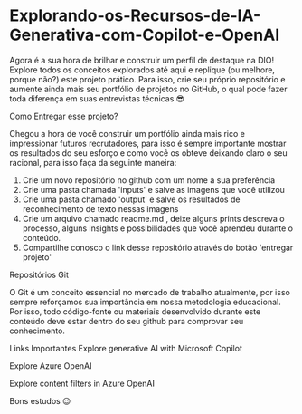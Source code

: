 # Explorando-os-Recursos-de-IA-Generativa-com-Copilot-e-OpenAI


Agora é a sua hora de brilhar e construir um perfil de destaque na DIO! Explore todos os conceitos explorados até aqui e replique (ou melhore, porque não?) este projeto prático. Para isso, crie seu próprio repositório e aumente ainda mais seu portfólio de projetos no GitHub, o qual pode fazer toda diferença em suas entrevistas técnicas 😎

 

Como Entregar esse projeto?

Chegou a hora de você construir um portfólio ainda mais rico e impressionar futuros recrutadores, para isso é sempre importante mostrar os resultados do seu esforço e como você os obteve deixando claro o seu racional, para isso faça da seguinte maneira:

1. Crie um novo repositório no github com um nome a sua preferência
2. Crie uma pasta chamada 'inputs' e salve as imagens que você utilizou
3. Crie uma pasta chamado 'output' e salve os resultados de reconhecimento de texto nessas imagens
4. Crie um arquivo chamado readme.md , deixe alguns prints descreva o processo, alguns insights e possibilidades que você aprendeu durante o conteúdo.
5. Compartilhe conosco o link desse repositório através do botão 'entregar projeto'


Repositórios Git

O Git é um conceito essencial no mercado de trabalho atualmente, por isso sempre reforçamos sua importância em nossa metodologia educacional. Por isso, todo código-fonte ou materiais desenvolvido durante este conteúdo deve estar dentro do seu github para comprovar seu conhecimento.

 

Links Importantes
Explore generative AI with Microsoft Copilot

Explore Azure OpenAI

Explore content filters in Azure OpenAI

 

 

Bons estudos 😉
